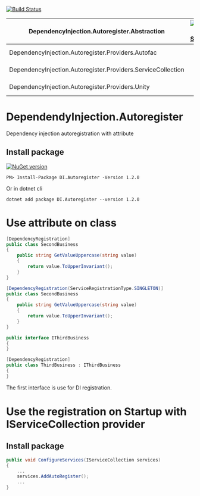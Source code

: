 [![Build Status](https://dev.azure.com/grasseelsp/DependencyInjection.Autoregister/_apis/build/status/DependencyInjection.Autoregister.Abstration-version2.0?branchName=version2.0)](https://dev.azure.com/grasseelsp/DependencyInjection.Autoregister/_build/latest?definitionId=25&branchName=version2.0)

|DependencyInjection.Autoregister.Abstraction|[![Build Status](https://dev.azure.com/grasseelsp/DependencyInjection.Autoregister/_apis/build/status/DependencyInjection.Autoregister.Abstration-version2.0?branchName=version2.0)](https://dev.azure.com/grasseelsp/DependencyInjection.Autoregister/_build/latest?definitionId=25&branchName=version2.0)|2.0.0-preview01|
|---|---|---|
|DependencyInjection.Autoregister.Providers.Autofac|   |2.0.0-preview01|
|DependencyInjection.Autoregister.Providers.ServiceCollection|   |2.0.0-preview01|
|DependencyInjection.Autoregister.Providers.Unity|   |2.0.0-preview01|

# DependendyInjection.Autoregister
Dependency injection autoregistration with attribute

## Install package
[![NuGet version](https://badge.fury.io/nu/DI.Autoregister.svg)](https://badge.fury.io/nu/DI.Autoregister)
```
PM> Install-Package DI.Autoregister -Version 1.2.0
```
Or in dotnet cli
```
dotnet add package DI.Autoregister --version 1.2.0
```

# Use attribute on class
```csharp
[DependencyRegistration]
public class SecondBusiness
{
    public string GetValueUppercase(string value)
    {
        return value.ToUpperInvariant();
    }
}
```

```csharp
[DependencyRegistration(ServiceRegistrationType.SINGLETON)]
public class SecondBusiness
{
    public string GetValueUppercase(string value)
    {
        return value.ToUpperInvariant();
    }
}
```

```csharp
public interface IThirdBusiness
{
}

[DependencyRegistration]
public class ThirdBusiness : IThirdBusiness
{    
}
```

The first interface is use for DI registration.

# Use the registration on Startup with IServiceCollection provider

## Install package

```csharp
public void ConfigureServices(IServiceCollection services)
{
    ...
    services.AddAutoRegister();
    ...
}
```
